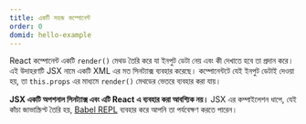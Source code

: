 ```yaml
---
title: একটি সহজ কম্পোনেন্ট
order: 0
domid: hello-example
---
```


React কম্পোনেন্ট একটি `render()` মেথড তৈরি করে যা ইনপুট ডেটা নেয় এবং কী দেখাতে হবে তা প্রদান করে। এই উদাহরণটি JSX নামে একটি XML এর মত সিনট্যাক্স ব্যবহার করেছে। কম্পোনেন্টটে যেই ইনপুট ডেটাই দেওয়া হয়, তা `this.props` এর মাধ্যমে `render()` মেথডের ভেতরে ব্যবহার করা যায়।

**JSX একটি অপশনাল সিনট্যাক্স এবং এটি React এ ব্যবহার করা আবশ্যিক নয়।** JSX এর কম্পাইলেশন ধাপে, যেই কাঁচা জাভাস্ক্রিপ্ট তৈরি হয়,  [Babel REPL](babel://es5-syntax-example) ব্যবহার করে আপনি তা পর্যবেক্ষণ করতে পারেন।